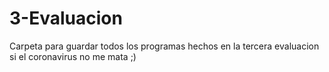 # 3-Evaluacion
Carpeta para guardar todos los programas hechos en la tercera evaluacion si el coronavirus no me mata ;)

